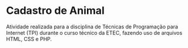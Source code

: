 # Cadastro de Animal
Atividade realizada para a disciplina de Técnicas de Programação para Internet (TPI) durante o curso técnico da ETEC, fazendo uso de arquivos HTML, CSS e PHP.
